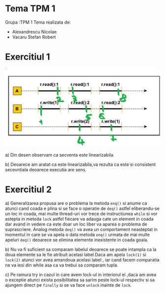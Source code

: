 # Tema TPM 1

Grupa :TPM 1 Tema realizata de:

- Alexandrescu Nicolae
- Vacaru Stefan Robert

# Exercitiul 1

<p align="center">
  <img src="img/ex1.png" alt="">
</p>

a) Din desen observam ca secventa este linearizabila.

b) Deoarece am aratat ca este linearizabila,va rezulta ca este si consistent secevntiala deoarece executia are sens.

# Exercitiul 2

a) Generalizarea propusa are o problema la metoda `enq()` si anume ca atunci cand coada e plina si se face o operatie de
`deq()` astfel eliberandu-se un loc in coada, mai multe thread-uri vor trece de instructiunea `while` si vor astepta in
metoda `lock` astfel fiecare va adauga cate un element in coada dar avand in vedere ca este doar un loc liber va aparea
o problema de suprascriere. Analog metoda `deq()` va avea un comportament neasteptat in momentul in care se va apela o
data metoda `enq()` urmata de mai multe apeluri `deq()` deoarece se elimina elemente inexistente in coada goala.

b) Nu va fi suficient sa comparam labelul deoarece se poate intampla ca la doua elemente sa le fie atribuit acelasi
label.Daca am apela `lock(1)` si `lock(2)` atunci vor avea amandoua acelasi label , iar cand facem comparatia ne va iesi
din while asa ca va trebui sa comparam tupla.

c) Pe ramura try in cazul in care avem lock-ul in interiorul ei ,daca am avea o exceptie atunci exista posibilitatea sa
sarim peste lock-ul respectiv si sa ajungem direct pe `finally` si se va face `unlock` inainte de `lock`.